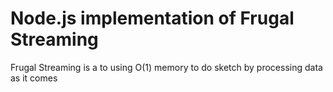 # Node.js implementation of Frugal Streaming
  Frugal Streaming is a to using O(1) memory to do sketch by processing data as it comes